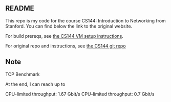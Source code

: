 ## README

This repo is my code for the course CS144: Introduction to Networking from
Stanford. You can find below the link to the original website.

For build prereqs, see [the CS144 VM setup instructions](https://web.stanford.edu/class/cs144/vm_howto).

For original repo and instructions, see [the CS144 git repo](https://github.com/CS144)

## Note
TCP Benchmark

At the end, I can reach up to

CPU-limited throughput:    1.67 Gbit/s
CPU-limited throughput:    0.7  Gbit/s
